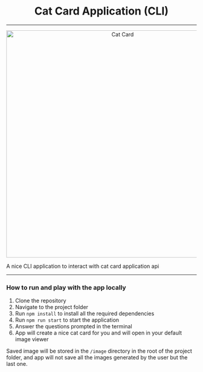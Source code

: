 <h1 align="center">Cat Card Application (CLI)</h1>
<hr>

<p align="center">
  <img width="600" src="https://image.freepik.com/free-vector/cute-cat-sitting-laptop-icon-illustration_138676-85.jpg" alt="Cat Card">
</p>

A nice CLI application to interact with cat card application api
***

### How to run and play with the app locally
1. Clone the repository
2. Navigate to the project folder
3. Run `npm install` to install all the required dependencies
4. Run `npm run start` to start the application
5. Answer the questions prompted in the terminal
6. App will create a nice cat card for you and will open in your default image viewer

Saved image will be stored in the `/image` directory in the root of the project folder, and app will not save all the images generated by the user but the last one.
